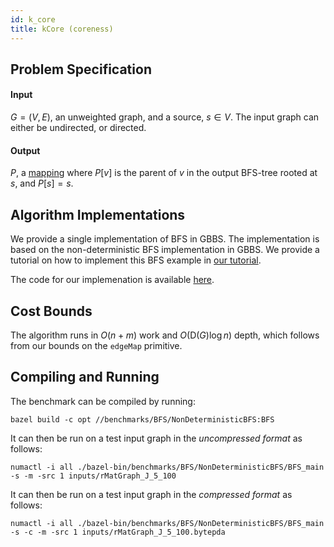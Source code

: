 ```yaml
---
id: k_core
title: kCore (coreness)
---
```


## Problem Specification
#### Input
$G=(V, E)$, an unweighted graph, and a source, $s \in V$. The input
graph can either be undirected, or directed.

#### Output
$P$, a [mapping](/docs/benchmarks/definitions) where $P[v]$ is the parent
of $v$ in the output BFS-tree rooted at $s$, and $P[s] = s$.

## Algorithm Implementations

We provide a single implementation of BFS in GBBS. The implementation
is based on the non-deterministic BFS implementation in GBBS. We
provide a tutorial on how to implement this BFS example in [our
tutorial](tutorial/bfs_tutorial).

The code for our implemenation is available
[here](https://github.com/ldhulipala/gbbs/tree/master/benchmarks/BFS/NonDeterministicBFS).

## Cost Bounds

The algorithm runs in $O(n + m)$ work and $O(\mathsf{D}(G) \log n)$
depth, which follows from our bounds on the `edgeMap` primitive.


## Compiling and Running

The benchmark can be compiled by running:
```
bazel build -c opt //benchmarks/BFS/NonDeterministicBFS:BFS
```

It can then be run on a test input graph in the *uncompressed format* as follows:
```
numactl -i all ./bazel-bin/benchmarks/BFS/NonDeterministicBFS/BFS_main -s -m -src 1 inputs/rMatGraph_J_5_100
```

It can then be run on a test input graph in the *compressed format* as follows:
```
numactl -i all ./bazel-bin/benchmarks/BFS/NonDeterministicBFS/BFS_main -s -c -m -src 1 inputs/rMatGraph_J_5_100.bytepda
```

